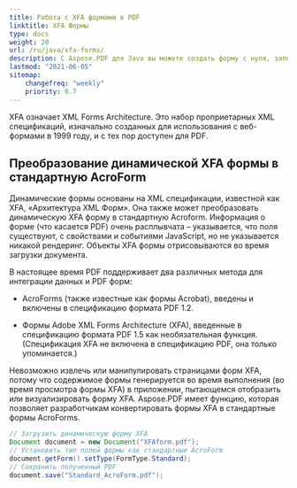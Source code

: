```yaml
---
title: Работа с XFA формами в PDF 
linktitle: XFA Формы
type: docs
weight: 20
url: /ru/java/xfa-forms/
description: С Aspose.PDF для Java вы можете создать форму с нуля, заполнить поле формы в PDF документе, извлечь данные из формы, добавить или удалить поля в существующей форме.
lastmod: "2021-06-05"
sitemap:
    changefreq: "weekly"
    priority: 0.7
---
```


XFA означает XML Forms Architecture. Это набор проприетарных XML спецификаций, изначально созданных для использования с веб-формами в 1999 году, и с тех пор доступен для PDF.

## Преобразование динамической XFA формы в стандартную AcroForm

Динамические формы основаны на XML спецификации, известной как XFA, «Архитектура XML Форм». Она также может преобразовать динамическую XFA форму в стандартную Acroform. Информация о форме (что касается PDF) очень расплывчата – указывается, что поля существуют, с свойствами и событиями JavaScript, но не указывается никакой рендеринг. Объекты XFA формы отрисовываются во время загрузки документа.

В настоящее время PDF поддерживает два различных метода для интеграции данных и PDF форм:

- AcroForms (также известные как формы Acrobat), введены и включены в спецификацию формата PDF 1.2.

- Формы Adobe XML Forms Architecture (XFA), введенные в спецификацию формата PDF 1.5 как необязательная функция. (Спецификация XFA не включена в спецификацию PDF, она только упоминается.)

Невозможно извлечь или манипулировать страницами форм XFA, потому что содержимое формы генерируется во время выполнения (во время просмотра формы XFA) в приложении, пытающемся отобразить или визуализировать форму XFA. Aspose.PDF имеет функцию, которая позволяет разработчикам конвертировать формы XFA в стандартные формы AcroForms.

```java
// Загрузить динамическую форму XFA
Document document = new Document("XFAform.pdf");
// Установить тип полей формы как стандартные AcroForm
document.getForm().setType(FormType.Standard);
// Сохранить полученный PDF
document.save("Standard_AcroForm.pdf");
```